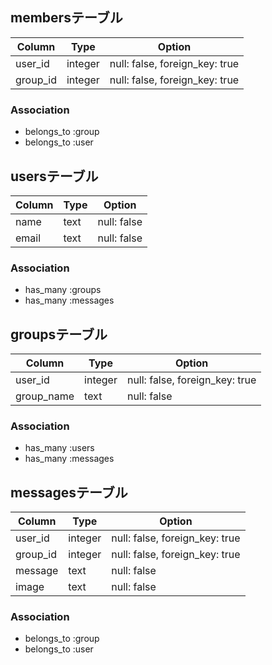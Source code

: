 ## membersテーブル

|Column|Type|Option|
|------|----|------|
|user_id|integer|null: false, foreign_key: true|
|group_id|integer|null: false, foreign_key: true|

### Association
- belongs_to :group
- belongs_to :user

## usersテーブル

|Column|Type|Option|
|------|----|------|
|name|text|null: false|
|email|text|null: false|

### Association
- has_many :groups
- has_many :messages

## groupsテーブル
|Column|Type|Option|
|------|----|------|
|user_id|integer|null: false, foreign_key: true|
|group_name|text|null: false|

### Association
- has_many :users
- has_many :messages

## messagesテーブル
|Column|Type|Option|
|------|----|------|
|user_id|integer|null: false, foreign_key: true|
|group_id|integer|null: false, foreign_key: true|
|message|text|null: false|
|image|text|null: false|

### Association
- belongs_to :group
- belongs_to :user

